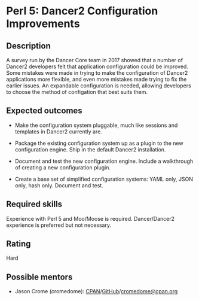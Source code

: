 Perl 5: Dancer2 Configuration Improvements
==========================================

Description
-----------

A survey run by the Dancer Core team in 2017 showed that a number of Dancer2 developers felt that application configuration could be improved. Some
mistakes were made in trying to make the configuration of Dancer2 applications more flexible, and even more mistakes made trying to fix the earlier
issues. An expandable configuration is needed, allowing developers to choose the method of configation that best suits them.


Expected outcomes
-----------------

* Make the configuration system pluggable, much like sessions and templates in Dancer2 currently are.

* Package the existing configuration system up as a plugin to the new configuration engine. Ship in the default Dancer2 installation.

* Document and test the new configuration engine. Include a walkthrough of creating a new configuration plugin.

* Create a base set of simplified configuration systems: YAML only, JSON only, hash only. Document and test.


Required skills
---------------

Experience with Perl 5 and Moo/Moose is required. Dancer/Dancer2 experience is preferred but not necessary.


Rating
------

Hard


Possible mentors
----------------

* Jason Crome (cromedome): [CPAN](https://metacpan.org/author/CROMEDOME)/[GitHub](https://github.com/cromedome)/cromedome@cpan.org


